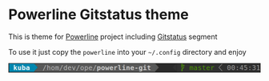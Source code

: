 Powerline Gitstatus theme
===
This is theme for [Powerline](https://github.com/powerline/powerline) project including [Gitstatus](https://github.com/jaspernbrouwer/powerline-gitstatus) segment

To use it just copy the ```powerline``` into your ```~/.config``` directory and enjoy

![Theme preview](theme.png)